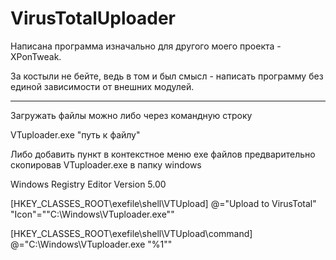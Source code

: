 # VirusTotalUploader
Написана программа изначально для другого моего проекта - XPonTweak.

За костыли не бейте, ведь в том и был смысл - написать программу без единой зависимости от внешних модулей.

-------------

Загружать файлы можно либо через командную строку 

VTuploader.exe "путь к файлу"

Либо добавить пункт в контекстное меню exe файлов предварительно скопировав VTuploader.exe в папку windows

Windows Registry Editor Version 5.00

[HKEY_CLASSES_ROOT\exefile\shell\VTUpload]
@="Upload to VirusTotal"
"Icon"="\"C:\\Windows\\VTuploader.exe\""

[HKEY_CLASSES_ROOT\exefile\shell\VTUpload\command]
@="C:\\Windows\\VTuploader.exe \"%1\""
